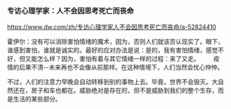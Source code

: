### 专访心理学家：人不会因思考死亡而丧命
https://www.dw.com/zh/专访心理学家人不会因思考死亡而丧命/a-52824410

霍伊尔：没有可以消除害怕情绪的魔术，因为，否则人们就该否认现实了。眼下，谁感到害怕，谁就是诚实的。最好的应对办法是说：是的，我有害怕情绪，感觉不好，但又能怎么样？因为，害怕有着与其它情绪一样的过程：来了又走。
　　疫情的后果不清--未来再也不会像从前那样。在这种情境下，人们当然会忧心忡忡。 

不过，人们的注意力早晚会自动转移到别的事物上去。毕竟，世界不会毁灭。大自然还在，房子和车也都在。威胁绝对是存在的，但不是威胁到我们的整个生存，而是生活的某些部分。
